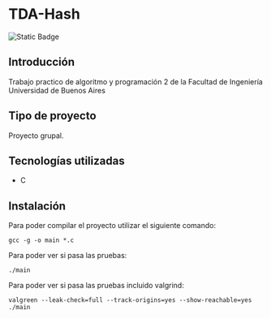 # TDA-Hash
![Static Badge](https://img.shields.io/badge/Estado%20-%20Terminado%20-%20green)

## Introducción

Trabajo practico de algoritmo y programación 2 de la Facultad de Ingeniería Universidad de Buenos Aires

## Tipo de proyecto
Proyecto grupal.

## Tecnologías utilizadas
- C

## Instalación
Para poder compilar el proyecto utilizar el siguiente comando:
```
gcc -g -o main *.c 
```
Para poder ver si pasa  las pruebas:
```
./main
```
Para poder ver si pasa las pruebas incluido valgrind:
```
valgreen --leak-check=full --track-origins=yes --show-reachable=yes ./main
```

